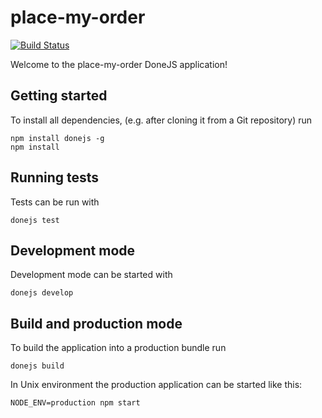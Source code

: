 # place-my-order
[![Build Status](https://travis-ci.org/bgando/place-my-order.png?branch=master)](https://travis-ci.org/bgando/place-my-order)


Welcome to the place-my-order DoneJS application!

## Getting started

To install all dependencies, (e.g. after cloning it from a Git repository) run

```
npm install donejs -g
npm install
```

## Running tests

Tests can be run with

```
donejs test
```

## Development mode

Development mode can be started with

```
donejs develop
```

## Build and production mode

To build the application into a production bundle run

```
donejs build
```

In Unix environment the production application can be started like this:

```
NODE_ENV=production npm start
```
